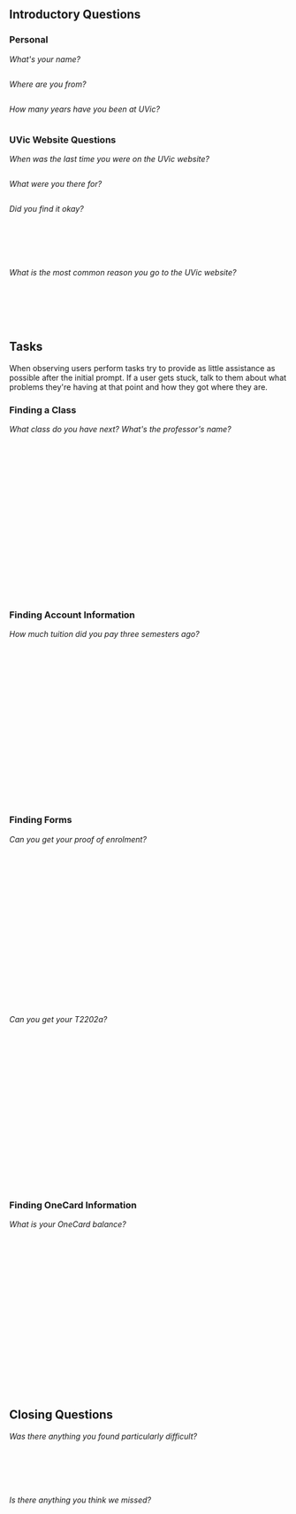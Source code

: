 ## Introductory Questions

### Personal

_What's your name?_

```
```

_Where are you from?_

```
```
_How many years have you been at UVic?_

```
```

### UVic Website Questions

_When was the last time you were on the UVic website?_

```
```
_What were you there for?_

```
```
_Did you find it okay?_

```






```

_What is the most common reason you go to the UVic website?_

```






```


## Tasks

When observing users perform tasks try to provide as little assistance as possible after the initial prompt. If a user gets stuck, talk to them about what problems they're having at that point and how they got where they are.

### Finding a Class

_What class do you have next? What's the professor's name?_

```





















```

### Finding Account Information

_How much tuition did you pay three semesters ago?_

```





















```

### Finding Forms

_Can you get your proof of enrolment?_

```





















```



_Can you get your T2202a?_

```





















```



### Finding OneCard Information

_What is your OneCard balance?_

```





















```

## Closing Questions

_Was there anything you found particularly difficult?_

```






```

_Is there anything you think we missed?_

```

















```
